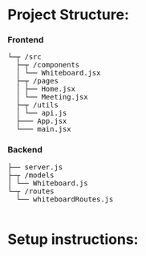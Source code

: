 <h1>Project Structure:</h1>

<h3>Frontend</h3>
<pre>
└─┬ /src
  ├─┬ /components
  │ └── Whiteboard.jsx
  ├─┬ /pages
  │ ├── Home.jsx
  │ └── Meeting.jsx
  ├─┬ /utils
  │ └── api.js
  ├─── App.jsx
  └─── main.jsx
</pre>

<h3>Backend</h3>
<pre>
├── server.js
├─┬ /models
│ └── Whiteboard.js
└─┬ /routes
  └── whiteboardRoutes.js
  
</pre>

<h1>Setup instructions:</h1>


